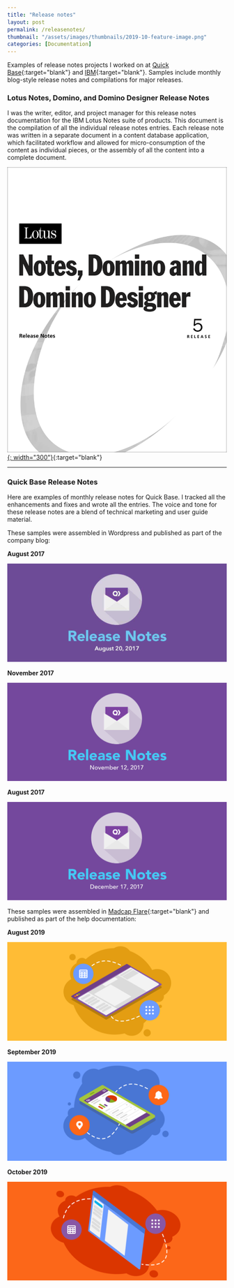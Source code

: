 ```yaml
---
title: "Release notes"
layout: post
permalink: /releasenotes/
thumbnail: "/assets/images/thumbnails/2019-10-feature-image.png"
categories: [Documentation]
---
```

Examples of release notes projects I worked on at [Quick Base](https://www.quickbase.com){:target="blank"} and [IBM](https://www.ibm.com){:target="blank"}. Samples include monthly blog-style release notes and compilations for major releases.

### Lotus Notes, Domino, and Domino Designer Release Notes
I was the writer, editor, and project manager for this release notes documentation for the IBM Lotus Notes suite of products. This document is the compilation of all the individual release notes entries. Each release note was written in a separate document in a content database application, which facilitated workflow and allowed for micro-consumption of the content as individual pieces, or the assembly of all the content into a complete document.

[![](/assets/images/R5-release-notes.png){: width="300"}](/assets/pdf/R5-release-notes.pdf){:target="blank"}

---

### Quick Base Release Notes
Here are examples of monthly release notes for Quick Base. I tracked all the enhancements and fixes and wrote all the entries. The voice and tone for these release notes are a blend of technical marketing and user guide material.

These samples were assembled in Wordpress and published as part of the company blog:
<div class="postrow">
  <div class="postcolumn">
  <p><b>August 2017</b></p>
  <a href="/assets/pdf/Quick-Base-August-2017-Release-Notes.pdf" target="blank"><img src="/assets/images/aug-17-rn.jpg"></a>
  </div>
  <div class="postcolumn">
  <p><b>November 2017</b></p>
  <a href="/assets/pdf/Quick-Base-November-2017-Release-Notes.pdf" target="blank"><img src="/assets/images/nov-17-rn.png"></a>
  </div>
  <div class="postcolumn">
  <p><b>August 2017</b></p>
  <a href="/assets/pdf/Quick-Base-December-2017-Release-Notes.pdf" target="blank"><img src="/assets/images/dec-17-rn.png"></a>
  </div>
</div>

These samples were assembled in [Madcap Flare](https://www.madcapsoftware.com/products/flare/){:target="blank"} and published as part of the help documentation:

<div class="postrow">
  <div class="postcolumn">
  <p><b>August 2019</b></p>
  <a href="/assets/pdf/Quick-Base-August-2019-Release-Notes.pdf" target="blank"><img src="/assets/images/aug-19-rn.png"></a>
  </div>
  <div class="postcolumn">
  <p><b>September 2019</b></p>
  <a href="/assets/pdf/Quick-Base-September-2019-Release-Notes.pdf" target="blank"><img src="/assets/images/sep-19-rn.png"></a>
  </div>
  <div class="postcolumn">
  <p><b>October 2019</b></p>
  <a href="/assets/pdf/Quick-Base-October-2019-Release-Notes.pdf" target="blank"><img src="/assets/images/oct-19-rn.png"></a>
  </div>
</div>
